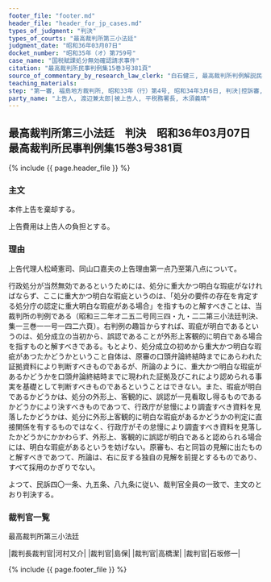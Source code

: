 ```yaml
---
footer_file: "footer.md"
header_file: "header_for_jp_cases.md"
types_of_judgment: "判決"
types_of_courts: "最高裁判所第三小法廷"
judgment_date: "昭和36年03月07日"
docket_number: "昭和35年（オ）第759号"
case_name: "国税賦課処分無効確認請求事件"
citation: "最高裁判所民事判例集15巻3号381頁"
source_of_commentary_by_research_law_clerk: "白石健三, 最高裁判所判例解説民事篇昭和36年度号94頁"
teaching_materials:
step: "第一審, 福島地方裁判所, 昭和33年（行）第4号, 昭和34年3月6日, 判決|控訴審, 仙台高等裁判所, 昭和34年（ネ）第132号, 昭和35年, 4月11日, 判決"
party_name: "上告人, 渡辺兼太郎|被上告人, 平税務署長, 木須義晴"
---
```


## 最高裁判所第三小法廷　判決　昭和36年03月07日　最高裁判所民事判例集15巻3号381頁




{% include {{ page.header_file }}  %}

















### 主文



本件上告を棄却する。

上告費用は上告人の負担とする。





### 理由



上告代理人松崎憲司、同山口嘉夫の上告理由第一点乃至第八点について。

行政処分が当然無効であるというためには、処分に重大かつ明白な瑕疵がなければならず、ここに重大かつ明白な瑕疵というのは、「処分の要件の存在を肯定する処分庁の認定に重大明白な瑕疵がある場合」を指すものと解すべきことは、当裁判所の判例である（昭和三二年オ二五二号同三四・九・二二第三小法廷判決、集一三巻一一号一四二六頁）。右判例の趣旨からすれば、瑕疵が明白であるというのは、処分成立の当初から、誤認であることが外形上客観的に明白である場合を指すものと解すべきである。もとより、処分成立の初めから重大かつ明白な瑕疵があつたかどうかということ自体は、原審の口頭弁論終結時までにあらわれた証拠資料により判断すべきものであるが、所論のように、重大かつ明白な瑕疵があるかどうかを口頭弁論終結時までに現われた証拠及びこれにより認められる事実を基礎として判断すべきものであるということはできない。また、瑕疵が明白であるかどうかは、処分の外形上、客観的に、誤認が一見看取し得るものであるかどうかにより決すべきものであつて、行政庁が怠慢により調査すべき資料を見落したかどうかは、処分に外形上客観的に明白な瑕疵があるかどうかの判定に直接関係を有するものではなく、行政庁がその怠慢により調査すべき資料を見落したかどうかにかかわらず、外形上、客観的に誤認が明白であると認められる場合には、明白な瑕疵があるというを妨げない。原審も、右と同旨の見解に出たものと解すべきであつて、所論は、右に反する独自の見解を前提とするものであり、すべて採用のかぎりでない。

よつて、民訴四〇一条、九五条、八九条に従い、裁判官全員の一致で、主文のとおり判決する。

### 裁判官一覧

最高裁判所第三小法廷

|裁判長裁判官|河村又介|
|裁判官|島保|
|裁判官|高橋潔|
|裁判官|石坂修一|


{% include {{ page.footer_file }}  %}

